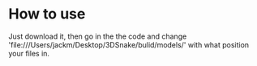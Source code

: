 # How to use
Just download it, then go in the the code and change 'file:///Users/jackm/Desktop/3DSnake/bulid/models/' with what position your files in.
